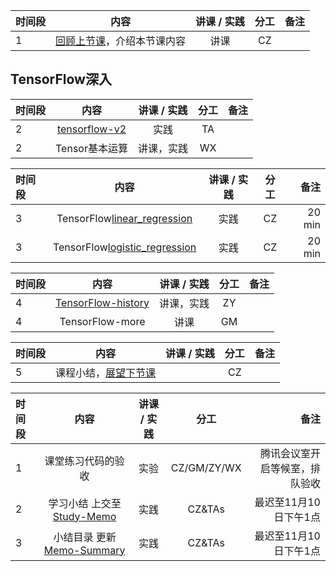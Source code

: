 |时间段 |  内容    | 讲课 / 实践     |  分工  |  备注       |
| :--- |   :----:    |   :----:    |    :----:    | ---: |
|   1  |  [回顾上节课](../WW8/WW8-Plan.md)，介绍本节课内容     |  讲课    |     CZ     |      |

## TensorFlow深入

| 时间段 |       内容         | 讲课 / 实践 | 分工  | 备注 |
| :----- | :------------: | :---------: | :-----: | -----: |
|    2   | [tensorflow-v2](../../../Computing/TensorFlow2)        |    实践     |  TA   |      |
|    2   | Tensor基本运算  |  讲课，实践    |    WX    |         |

| 时间段 |       内容         | 讲课 / 实践 | 分工  | 备注 |
| :----- | :------------: | :---------: | :-----: | -----: |
|    3   | TensorFlow[linear_regression](../../../Computing/TensorFlow2/learnTensorFlow2/notebooks/2_BasicModels/linear_regression.ipynb) |   实践   |  CZ   |  20 min   | 
|    3   | TensorFlow[logistic_regression](../../../Computing/TensorFlow2/learnTensorFlow2/notebooks/2_BasicModels/logistic_regression.ipynb) |   实践  |  CZ   |  20 min   |


| 时间段 |                             内容                             | 讲课 / 实践 | 分工  | 备注 |
| :----- | :------------: | :---------: | :-----: | -----: |
|    4   | [TensorFlow-history](../../../Readings/MI/tensorflow-history)   |  讲课，实践    |    ZY    |         |
|    4   | TensorFlow-more |  讲课   |  GM  |    |


|时间段  |  内容    | 讲课 / 实践  |  分工  |  备注       |
| :---  |  :------:  | :----:  |    :----:    | ---: |
|   5  |  课程小结，[展望下节课](../../Part2/WW10/WW10-Plan.md)       |     |  CZ |   |


|时间段     |  内容    | 讲课 / 实践     |  分工  | 备注       |
| :---      |   :----:    |   :----:    |    :----:    |       ---: |
|   1      | 课堂练习代码的验收     |  实验   |     CZ/GM/ZY/WX     |    腾讯会议室开启等候室，排队验收     |
|   2      | 学习小结 上交至[Study-Memo](../../../Memos/Study-Memo)    |  实践    |     CZ&TAs     |   最迟至11月10日下午1点      |
|   3      | 小结目录 更新 [Memo-Summary](../../../Memos/Memo-Summary)  |  实践    |     CZ&TAs     |   最迟至11月10日下午1点      |

